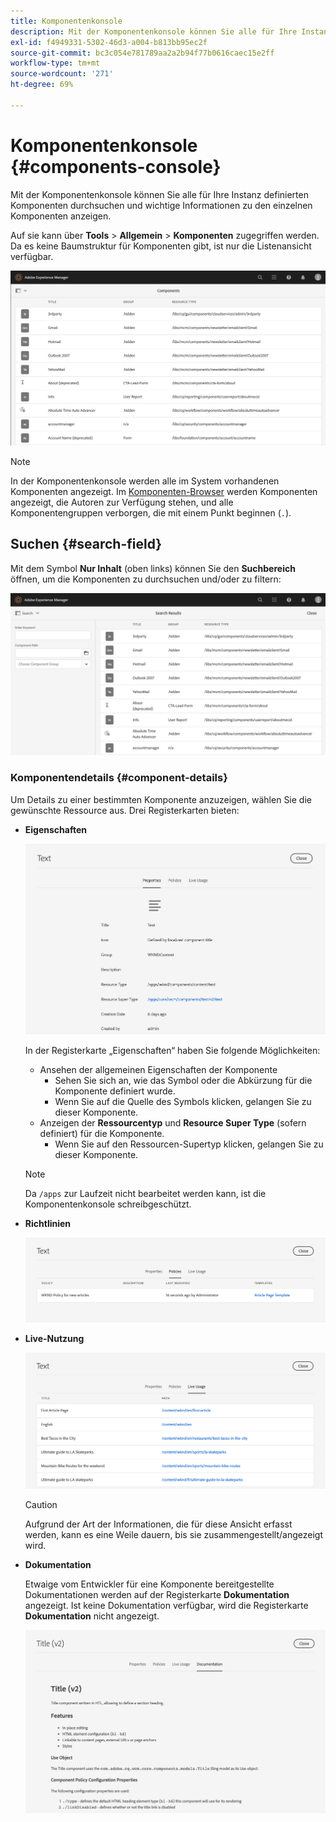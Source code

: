 ```yaml
---
title: Komponentenkonsole
description: Mit der Komponentenkonsole können Sie alle für Ihre Instanz definierten Komponenten durchsuchen
exl-id: f4949331-5302-46d3-a004-b813bb95ec2f
source-git-commit: bc3c054e781789aa2a2b94f77b0616caec15e2ff
workflow-type: tm+mt
source-wordcount: '271'
ht-degree: 69%

---
```


# Komponentenkonsole {#components-console}

Mit der Komponentenkonsole können Sie alle für Ihre Instanz definierten Komponenten durchsuchen und wichtige Informationen zu den einzelnen Komponenten anzeigen.

Auf sie kann über **Tools** > **Allgemein** > **Komponenten** zugegriffen werden. Da es keine Baumstruktur für Komponenten gibt, ist nur die Listenansicht verfügbar.

![Die Komponentenkonsole](/help/sites-cloud/authoring/assets/components-console.png)

>[!NOTE]
>
>In der Komponentenkonsole werden alle im System vorhandenen Komponenten angezeigt. Im [Komponenten-Browser](/help/sites-cloud/authoring/fundamentals/environment-tools.md#components-browser) werden Komponenten angezeigt, die Autoren zur Verfügung stehen, und alle Komponentengruppen verborgen, die mit einem Punkt beginnen (`.`).

## Suchen {#search-field}

Mit dem Symbol **Nur Inhalt** (oben links) können Sie den **Suchbereich** öffnen, um die Komponenten zu durchsuchen und/oder zu filtern:

![Suchen in der Komponentenkonsole](/help/sites-cloud/authoring/assets/components-console-search.png)

### Komponentendetails {#component-details}

Um Details zu einer bestimmten Komponente anzuzeigen, wählen Sie die gewünschte Ressource aus. Drei Registerkarten bieten:

* **Eigenschaften**

  ![Eigenschaften der Komponentenkonsole](/help/sites-cloud/authoring/assets/components-console-properties.png)

  In der Registerkarte „Eigenschaften“ haben Sie folgende Möglichkeiten:

   * Ansehen der allgemeinen Eigenschaften der Komponente
      * Sehen Sie sich an, wie das Symbol oder die Abkürzung für die Komponente definiert wurde. <!-- View how the [icon or abbreviation has been defined](/help/sites-developing/components-basics.md#component-icon-in-touch-ui) for the component.-->
      * Wenn Sie auf die Quelle des Symbols klicken, gelangen Sie zu dieser Komponente.
   * Anzeigen der **Ressourcentyp** und **Resource Super Type** (sofern definiert) für die Komponente.
      * Wenn Sie auf den Ressourcen-Supertyp klicken, gelangen Sie zu dieser Komponente.

  >[!NOTE]
  >
  >Da `/apps` zur Laufzeit nicht bearbeitet werden kann, ist die Komponentenkonsole schreibgeschützt.

* **Richtlinien**

  ![Richtlinien der Komponentenkonsole](/help/sites-cloud/authoring/assets/components-console-policies.png)

* **Live-Nutzung**

  ![Live-Nutzung von Komponenten](/help/sites-cloud/authoring/assets/components-console-live-usage.png)

  >[!CAUTION]
  >
  >Aufgrund der Art der Informationen, die für diese Ansicht erfasst werden, kann es eine Weile dauern, bis sie zusammengestellt/angezeigt wird.

* **Dokumentation**

  Etwaige vom Entwickler für eine Komponente bereitgestellte Dokumentationen werden auf der Registerkarte **Dokumentation** angezeigt. Ist keine Dokumentation verfügbar, wird die Registerkarte **Dokumentation** nicht angezeigt. <!-- If the developer has provided [documentation for the component](/help/sites-developing/developing-components.md#documenting-your-component), it will appear on the **Documentation** tab. If there is no documentation available, the **Documentation** tab will not be shown.-->

  ![Dokumentation zu Komponenten](/help/sites-cloud/authoring/assets/components-console-documentation.png)
